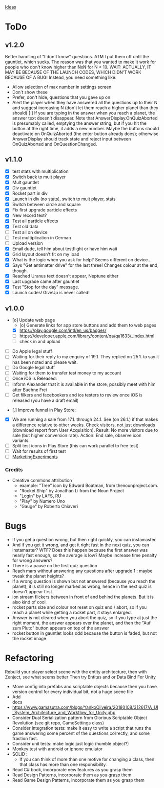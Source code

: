 [Ideas](Ideas)

# ToDo 
## v1.2.0
Better handling of "I don't know" questions. ATM I put them off until the gauntlet, which sucks.
The reason was that you wanted to make it work for people who don't know higher than NxN for N < 10.
WAIT: ACTUALLY, IT MAY BE BECAUSE OF THE LAUNCH CODES, WHICH DIDN'T WORK BECAUSE OF A BUG!
Instead, you need something like: 
 - Allow selection of max number in settings screen
 - Don't show these
 - Prefer, don't hide, questions that you gave up on
 - Alert the player when they have answered all the questions up to their N and suggest increasing N (don't let them reach a higher planet than they should)
[ ] If you are typing in the answer when you reach a planet, the answer text doesn't disappear. Note that AnswerDisplay.OnQuizAborted is presumably called, emptying the answer string, but if you hit the button at the right time, it adds a new number. Maybe the buttons should deactivate on OnQuizAborted (the enter button already does); otherwise AnswerDisplay should track state and reject input between OnQuizAborted and OnQuestionChanged.
## v1.1.0
* [X] test stats with multiplication
* [X] Switch back to mult player
* [X] Mult gauntlet
* [X] Div gauntlet
* [X] Rocket part in div
* [X] Launch in div (no stats), switch to mult player, stats
* [X] Switch between circle and square
* [X] Fix first upgrade particle effects
* [X] New record text?
* [X] Test all particle effects
* [X] Test old data
* [ ] Test all on device
* [ ] Test multiplication in German
* [ ] Upload version
* [X] Email dude, tell him about testflight or have him wait
* [X] Grid layout doesn't fit on my ipad
* [X] What is the logic when you ask for help? Seems different on device...
* [X] Says "Get antimatter drive" for the last three! Changes colour at the end, though. 
* [X] Reached Uranus text doesn't appear, Neptune either
* [X] Last upgrade came after gauntlet
* [X] Test "Stop for the day" message.
* [X] Launch codes! GiveUp is never called!
      
## v1.0.0 
* [o] Update web page
    * [o] Generate links for app store buttons and add them to web pages
	* [X] https://play.google.com/intl/en_us/badges/
	* [ ] https://developer.apple.com/library/content/qa/qa1633/_index.html 
    * [ ] check in and upload
* [ ] Do Apple legal stuff
 * [ ] Waiting for their reply to my enquiry of 19.1. They replied on 25.1. to say it has been noted and please wait.
* [ ] Do Google legal stuff
 * [ ] Waiting for them to transfer test money to my account
* [ ] Once iOS is Released:
 * [ ] Inform Alexander that it is available in the store, possibly meet with him after Buehne Frei
 * [ ] Get filkers and facebookers and ios testers to review once iOS is released (you have a draft email)
* [.] Improve funnel in Play Store: 
 * [X] We are running a sale from 17.1. through 24.1. See (on 26.1.) if that makes a difference relative to other weeks. Check visitors, not just downloads (download report from User Acquisition). Result: No more visitors due to sale (but higher conversion rate). Action: End sale, observe icon variants.
 * [ ] Split test icons in Play Store (this can work parallel to free test)
  * [ ] Wait for results of first test
 * [ ] [MarketingExperiments](MarketingExperiments)
### Credits

* Creative commons attribution 
	* example: "Tree” icon by Edward Boatman, from thenounproject.com.
	* "Rocket Ship" by Jonathan Li from the Noun Project
	* "Login" by LAFS, RU
	* "Play" by Numero Uno
	* "Gauge" by Roberto Chiaveri

# Bugs
* If you get a question wrong, but then right quickly, you can instamaster
 * And if you get it wrong, and get it right fast in the next quiz, you can instamaster? WTF? Does this happen because the first answer was nearly fast enough, so the average is low? Maybe increase time penalty for wrong answers? 
* There is a pause on the first quiz question
* Reach mars without answering any questions after upgrade 1 : maybe tweak the planet heights?
* if a wrong question is shown but not answered (because you reach the planet), it is still no longer marked as wrong, hence in the next quiz is doesn't appear first
* ion stream flickers between in front of and behind the planets. But it is also kind of cool.
* rocket parts size and colour not reset on quiz end / abort, so if you reach a planet while getting a rocket part, it stays enlarged.
* Answer is not cleared when you abort the quiz, so if you type at just the right moment, the answer appears over the planet, and then the "Auf zum Pluto" button appears on top of the answer
* rocket button in gauntlet looks odd because the button is faded, but not the rocket image
# Refactoring
Rebuild your player select scene with the entity architecture, then with Zenject, see what seems better
 Then try Entitas and or Data Bind For Unity
* Move config into prefabs and scriptable objects because then you have version control for every individual bit, not a huge scene file
* Add <summary> docs
* https://www.gamasutra.com/blogs/YankoOliveira/20180108/312617/A_UI_System_Architecture_and_Workflow_for_Unity.php
* Consider Dual Serialization pattern from Glorious Scriptable Object Revolution (see git repo, GameSettings class)
* Consider integration tests: make it easy to write a script that runs the game answering some percent of the questions correctly, and some fraction fast.
* Consider unit tests: make logic just logic (humble object?)
* Monkey test with android or iphone emulator
* SOLID :
    * If you can think of more than one motive for changing a class, then that class has more than one responsibility.
* Read C# book, incorporate new features as you grasp them
* Read Design Patterns, incorporate them as you grasp them
* Read Game Design Patterns, incorporate them as you grasp them


